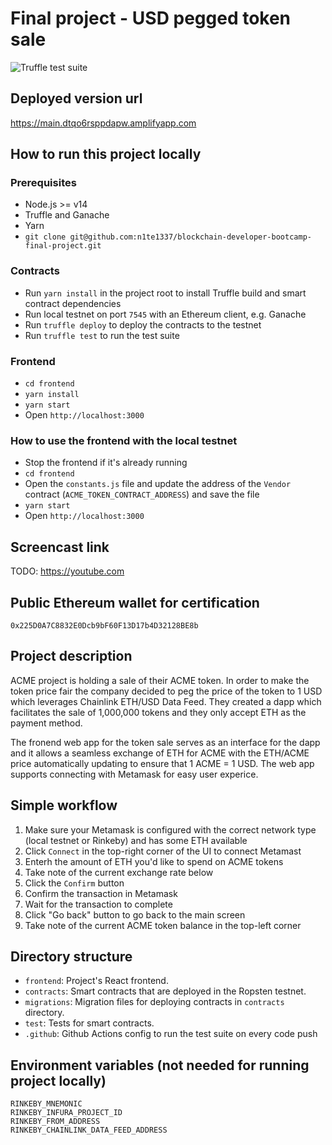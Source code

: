 # Final project - USD pegged token sale

![Truffle test suite](https://github.com/n1te1337/blockchain-developer-bootcamp-final-project/actions/workflows/truffle.yaml/badge.svg)

## Deployed version url

https://main.dtqo6rsppdapw.amplifyapp.com

## How to run this project locally

### Prerequisites

- Node.js >= v14
- Truffle and Ganache
- Yarn
- `git clone git@github.com:n1te1337/blockchain-developer-bootcamp-final-project.git`

### Contracts

- Run `yarn install` in the project root to install Truffle build and smart contract dependencies
- Run local testnet on port `7545` with an Ethereum client, e.g. Ganache
- Run `truffle deploy` to deploy the contracts to the testnet
- Run `truffle test` to run the test suite

### Frontend

- `cd frontend`
- `yarn install`
- `yarn start`
- Open `http://localhost:3000`

### How to use the frontend with the local testnet

- Stop the frontend if it's already running
- `cd frontend`
- Open the `constants.js` file and update the address of the `Vendor` contract (`ACME_TOKEN_CONTRACT_ADDRESS`) and save the file
- `yarn start`
- Open `http://localhost:3000`

## Screencast link

TODO: https://youtube.com

## Public Ethereum wallet for certification

`0x225D0A7C8832E0Dcb9bF60F13D17b4D32128BE8b`

## Project description

ACME project is holding a sale of their ACME token. In order to make the token price fair the company decided to peg the price of the token to 1 USD which leverages Chainlink ETH/USD Data Feed. They created a dapp which facilitates the sale of 1,000,000 tokens and they only accept ETH as the payment method.

The fronend web app for the token sale serves as an interface for the dapp and it allows a seamless exchange of ETH for ACME with the ETH/ACME price automatically updating to ensure that 1 ACME = 1 USD. The web app supports connecting with Metamask for easy user experice.

## Simple workflow

1. Make sure your Metamask is configured with the correct network type (local testnet or Rinkeby) and has some ETH available
2. Click `Connect` in the top-right corner of the UI to connect Metamast
3. Enterh the amount of ETH you'd like to spend on ACME tokens
4. Take note of the current exchange rate below
5. Click the `Confirm` button
6. Confirm the transaction in Metamask
7. Wait for the transaction to complete
8. Click "Go back" button to go back to the main screen
9. Take note of the current ACME token balance in the top-left corner

## Directory structure

- `frontend`: Project's React frontend.
- `contracts`: Smart contracts that are deployed in the Ropsten testnet.
- `migrations`: Migration files for deploying contracts in `contracts` directory.
- `test`: Tests for smart contracts.
- `.github`: Github Actions config to run the test suite on every code push

## Environment variables (not needed for running project locally)

```
RINKEBY_MNEMONIC
RINKEBY_INFURA_PROJECT_ID
RINKEBY_FROM_ADDRESS
RINKEBY_CHAINLINK_DATA_FEED_ADDRESS
```
